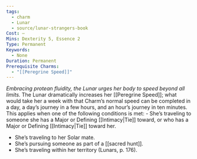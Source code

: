 ```yaml
---
tags:
  - charm
  - Lunar
  - source/lunar-strangers-book
Cost: —
Mins: Dexterity 5, Essence 2
Type: Permanent
Keywords:
  - None
Duration: Permanent
Prerequisite Charms:
  - "[[Peregrine Speed]]"
---
```

*Embracing protean fluidity, the Lunar urges her body to speed beyond all limits.*
The Lunar dramatically increases her [[Peregrine Speed]]; what would take her a week with that Charm’s normal speed can be completed in a day, a day’s journey in a few hours, and an hour’s journey in ten minutes. This applies when one of the following conditions is met:  - She’s traveling to someone she has a Major or Defining [[Intimacy|Tie]] toward, or who has a Major or Defining [[Intimacy|Tie]] toward her.
 - She’s traveling to her Solar mate.
 - She’s pursuing someone as part of a [[sacred hunt]].
 - She’s traveling within her territory (Lunars, p. 176).